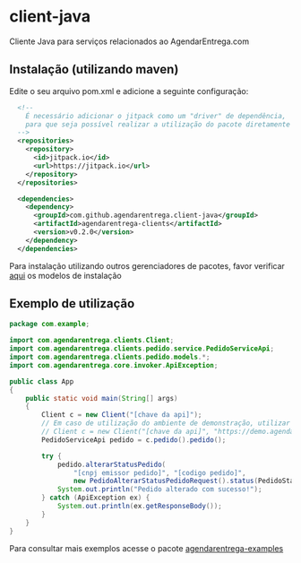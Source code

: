 # client-java
Cliente Java para serviços relacionados ao AgendarEntrega.com

## Instalação (utilizando maven)

Edite o seu arquivo pom.xml e adicione a seguinte configuração:

```xml
  <!--
    É necessário adicionar o jitpack como um "driver" de dependência,
    para que seja possível realizar a utilização do pacote diretamente dos releases gerados no github
  -->
  <repositories>
    <repository>
      <id>jitpack.io</id>
      <url>https://jitpack.io</url>
    </repository>
  </repositories>

  <dependencies>
    <dependency>
      <groupId>com.github.agendarentrega.client-java</groupId>
      <artifactId>agendarentrega-clients</artifactId>
      <version>v0.2.0</version>
    </dependency>
  </dependencies>
```

Para instalação utilizando outros gerenciadores de pacotes, favor verificar [aqui](https://jitpack.io/#agendarentrega/client-java/v0.2.0) os modelos de instalação

## Exemplo de utilização

```java
package com.example;

import com.agendarentrega.clients.Client;
import com.agendarentrega.clients.pedido.service.PedidoServiceApi;
import com.agendarentrega.clients.pedido.models.*;
import com.agendarentrega.core.invoker.ApiException;

public class App
{
    public static void main(String[] args)
    {
        Client c = new Client("[chave da api]");
        // Em caso de utilização do ambiente de demonstração, utilizar o modelo abaixo:
        // Client c = new Client("[chave da api]", "https://demo.agendarentrega.com/api");
        PedidoServiceApi pedido = c.pedido().pedido();

        try {
            pedido.alterarStatusPedido(
                "[cnpj emissor pedido]", "[codigo pedido]",
                new PedidoAlterarStatusPedidoRequest().status(PedidoStatusPedido.PEDIDO_CONCLUIDO));
            System.out.println("Pedido alterado com sucesso!");
        } catch (ApiException ex) {
            System.out.println(ex.getResponseBody());
        }
    }
}
```

Para consultar mais exemplos acesse o pacote [agendarentrega-examples](agendarentrega-examples/src/main/java/com/agendarentrega/examples/App.java)
